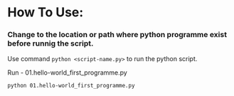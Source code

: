 # How To Use:

### Change to the location or path where python programme exist before runnig the script. 

Use command `python <script-name.py>` to run the python script. 

Run - 01.hello-world_first_programme.py
```
python 01.hello-world_first_programme.py
```
